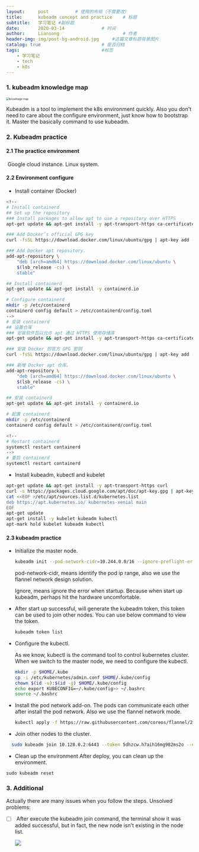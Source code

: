 ```yaml
---
layout:     post   		  # 使用的布局（不需要改）
title:      kubeadm concept and practice    # 标题
subtitle:   学习笔记 #副标题
date:       2020-03-14 				# 时间
author:     Liansong 						# 作者
header-img: img/post-bg-android.jpg 	#这篇文章标题背景图片
catalog: true 						# 是否归档
tags:								#标签
    - 学习笔记
    - tech
    - k8s
---
```


### 1. kubeadm knowledge map



<img src="https://tva1.sinaimg.cn/large/00831rSTgy1gctptvfodzj318m0min0y.jpg" alt="knowleage map" style="zoom:50%;" />



Kubeadm is a tool to implement the k8s environment quickly. Also you don't need to care about the configure environment, just know how to bootstrap it.  Master the basically command to use kubeadm.



### 2. Kubeadm practice

#### 2.1 The practice environment

​		Google cloud instance.  Linux system.

#### 2.2 Environment configure

-   Install container (Docker)

  ```bash
  <!--
  # Install containerd
  ## Set up the repository
  ### Install packages to allow apt to use a repository over HTTPS
  apt-get update && apt-get install -y apt-transport-https ca-certificates curl software-properties-common
  
  ### Add Docker’s official GPG key
  curl -fsSL https://download.docker.com/linux/ubuntu/gpg | apt-key add -
  
  ### Add Docker apt repository.
  add-apt-repository \
      "deb [arch=amd64] https://download.docker.com/linux/ubuntu \
      $(lsb_release -cs) \
      stable"
  
  ## Install containerd
  apt-get update && apt-get install -y containerd.io
  
  # Configure containerd
  mkdir -p /etc/containerd
  containerd config default > /etc/containerd/config.toml
  -->
  # 安装 containerd
  ## 设置仓库
  ### 安装软件包以允许 apt 通过 HTTPS 使用存储库
  apt-get update && apt-get install -y apt-transport-https ca-certificates curl software-properties-common
  
  ### 安装 Docker 的官方 GPG 密钥
  curl -fsSL https://download.docker.com/linux/ubuntu/gpg | apt-key add -
  
  ### 新增 Docker apt 仓库。
  add-apt-repository \
      "deb [arch=amd64] https://download.docker.com/linux/ubuntu \
      $(lsb_release -cs) \
      stable"
  
  ## 安装 containerd
  apt-get update && apt-get install -y containerd.io
  
  # 配置 containerd
  mkdir -p /etc/containerd
  containerd config default > /etc/containerd/config.toml
  
  <!--
  # Restart containerd
  systemctl restart containerd
  -->
  # 重启 containerd
  systemctl restart containerd
  ```

-   Install kubeadm, kubectl and kubelet

  ```bash
  apt-get update && apt-get install -y apt-transport-https curl
  curl -s https://packages.cloud.google.com/apt/doc/apt-key.gpg | apt-key add -
  cat <<EOF >/etc/apt/sources.list.d/kubernetes.list
  deb https://apt.kubernetes.io/ kubernetes-xenial main
  EOF
  apt-get update
  apt-get install -y kubelet kubeadm kubectl
  apt-mark hold kubelet kubeadm kubectl
  ```

#### 2.3 kubeadm practice

- Initialize the master node.

  ```bash
  kubeadm init --pod-network-cidr=10.244.0.0/16 --ignore-preflight-errors=all
  ```

  pod-network-cidr, means identify the pod ip range, also we use the flannel network design solution.

  Ignore, means ignore the error when startup. Because when start up kubeadm, perhaps hit the hardware uncomfortable. 


- After start up successful, will generate the kubeadm token, this token can be used to join other nodes. You can use below command to view the token.

  ```bash
  kubeadm token list
  ```

- Configure the kubectl.

  As we know, kubectl is the command tool to control kubernetes cluster. When we switch to the master node, we need to configure the kubectl.

  ```bash
  mkdir -p $HOME/.kube
  cp -i /etc/kubernetes/admin.conf $HOME/.kube/config
  chown $(id -u):$(id -g) $HOME/.kube/config
  echo export KUBECONFIG=~/.kube/config>> ~/.bashrc
  source ~/.bashrc
  ```

- Install the pod network add-on. The pods can communicate each other after install the pod network. Also we use the flannel network mode.

  ```bash
  kubectl apply -f https://raw.githubusercontent.com/coreos/flannel/2140ac876ef134e0ed5af15c65e414cf26827915/Documentation/kube-flannel.yml
  ```

-  Join other nodes to the cluster.
  ```bash
    sudo kubeadm join 10.128.0.2:6443 --token 5dhzcw.h7aih16mg982ms2o --discovery-token-ca-cert-hash    sha256:e9e6843a6ae6fc5fb8acb9f116bc58d1c1e0f30d1da9bfe3bf151319c3788d57 --ignore-preflight-     errors=all
  ```
  
-  Clean up the environment
  After deploy, you can clean up the environment. 
  ```
  sudo kubeadm reset
  ```


### 3. Additional

Actually there are many issues when you follow the steps.
Unsolved problems:

- [ ] ​	After execute the kubeadm join command, the terminal show it was added successful, but in fact, the new node isn't existing in the node list.

  ![](https://tva1.sinaimg.cn/large/00831rSTgy1gctpsng90mj326w0t6gx6.jpg)
  
  

